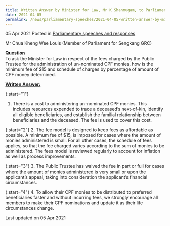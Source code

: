 ```yaml
---
title: Written Answer by Minister for Law, Mr K Shanmugam, to Parliamentary Question on Factors to Determine Fees Charged for Administration of Un-nominated CPF Monies by Public Trustee
date: 2021-04-05
permalink: /news/parliamentary-speeches/2021-04-05-written-answer-by-minister-for-law-mr-k-shanmugam-to-pq-fees-charged-by-pto-for-administration-of-un-nominated-cpf-monies/
---
```


05 Apr 2021 Posted in [Parliamentary speeches and responses](/news/parliamentary-speeches)

Mr Chua Kheng Wee Louis (Member of Parliament for Sengkang GRC)
  
**<b><u>Question</u></b>**  
To ask the Minister for Law in respect of the fees charged by the Public Trustee for the administration of un-nominated CPF monies, how is the minimum fee of $15 and schedule of charges by percentage of amount of CPF money determined.

**<b><u>Written Answer:</u></b>**  

{:start="1"}
1. There is a cost to administering un-nominated CPF monies. This includes resources expended to trace a deceased’s next-of-kin, identify all eligible beneficiaries, and establish the familial relationship between beneficiaries and the deceased.  The fee is used to cover this cost.
 
{:start="2"}
2. The fee model is designed to keep fees as affordable as possible. A minimum fee of $15, is imposed for cases where the amount of monies administered is small. For all other cases, the schedule of fees applies, so that the fee charged varies according to the sum of monies to be administered. The fees model is reviewed regularly to account for inflation as well as process improvements.

{:start="3"}
3. The Public Trustee has waived the fee in part or full for cases where the amount of monies administered is very small or upon the applicant’s appeal, taking into consideration the applicant’s financial circumstances.

{:start="4"}
4. To allow their CPF monies to be distributed to preferred beneficiaries faster and without incurring fees, we strongly encourage all members to make their CPF nominations and update it as their life circumstances change. 


<p class="right-side-updated">Last updated on 05 Apr 2021</p>
